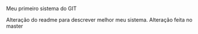 Meu primeiro sistema do GIT

Alteração do readme para descrever melhor meu sistema.
Alteração feita no master